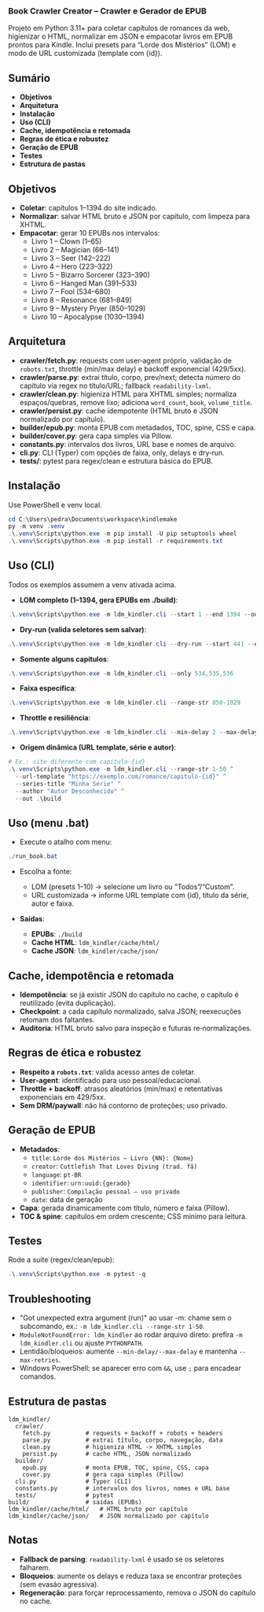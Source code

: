 ### Book Crawler Creator – Crawler e Gerador de EPUB

Projeto em Python 3.11+ para coletar capítulos de romances da web, higienizar o HTML, normalizar em JSON e empacotar livros em EPUB prontos para Kindle. Inclui presets para “Lorde dos Mistérios” (LOM) e modo de URL customizada (template com {id}).

## Sumário
- **Objetivos**
- **Arquitetura**
- **Instalação**
- **Uso (CLI)**
- **Cache, idempotência e retomada**
- **Regras de ética e robustez**
- **Geração de EPUB**
- **Testes**
- **Estrutura de pastas**

## Objetivos
- **Coletar**: capítulos 1–1394 do site indicado.
- **Normalizar**: salvar HTML bruto e JSON por capítulo, com limpeza para XHTML.
- **Empacotar**: gerar 10 EPUBs nos intervalos:
  - Livro 1 – Clown (1–65)
  - Livro 2 – Magician (66–141)
  - Livro 3 – Seer (142–222)
  - Livro 4 – Hero (223–322)
  - Livro 5 – Bizarro Sorcerer (323–390)
  - Livro 6 – Hanged Man (391–533)
  - Livro 7 – Fool (534–680)
  - Livro 8 – Resonance (681–849)
  - Livro 9 – Mystery Pryer (850–1029)
  - Livro 10 – Apocalypse (1030–1394)

## Arquitetura
- **crawler/fetch.py**: requests com user‑agent próprio, validação de `robots.txt`, throttle (min/max delay) e backoff exponencial (429/5xx).
- **crawler/parse.py**: extrai título, corpo, prev/next; detecta número do capítulo via regex no título/URL; fallback `readability-lxml`.
- **crawler/clean.py**: higieniza HTML para XHTML simples; normaliza espaços/quebras, remove lixo; adiciona `word_count`, `book`, `volume_title`.
- **crawler/persist.py**: cache idempotente (HTML bruto e JSON normalizado por capítulo).
- **builder/epub.py**: monta EPUB com metadados, TOC, spine, CSS e capa.
- **builder/cover.py**: gera capa simples via Pillow.
- **constants.py**: intervalos dos livros, URL base e nomes de arquivo.
- **cli.py**: CLI (Typer) com opções de faixa, only, delays e dry‑run.
- **tests/**: pytest para regex/clean e estrutura básica do EPUB.

## Instalação
Use PowerShell e venv local.

```powershell
cd C:\Users\pedra\Documents\workspace\kindlemake
py -m venv .venv
.\.venv\Scripts\python.exe -m pip install -U pip setuptools wheel
.\.venv\Scripts\python.exe -m pip install -r requirements.txt
```

## Uso (CLI)
Todos os exemplos assumem a venv ativada acima.

- **LOM completo (1–1394, gera EPUBs em ./build)**:
```powershell
.\.venv\Scripts\python.exe -m ldm_kindler.cli --start 1 --end 1394 --out .\build


```

- **Dry‑run (valida seletores sem salvar)**:
```powershell
.\.venv\Scripts\python.exe -m ldm_kindler.cli --dry-run --start 441 --end 450
```

- **Somente alguns capítulos**:
```powershell
.\.venv\Scripts\python.exe -m ldm_kindler.cli --only 534,535,536
```

- **Faixa específica**:
```powershell
.\.venv\Scripts\python.exe -m ldm_kindler.cli --range-str 850-1029
```

- **Throttle e resiliência**:
```powershell
.\.venv\Scripts\python.exe -m ldm_kindler.cli --min-delay 2 --max-delay 5 --max-retries 4
```

- **Origem dinâmica (URL template, série e autor)**:
```powershell
# Ex.: site diferente com capitulo-{id}
.\.venv\Scripts\python.exe -m ldm_kindler.cli --range-str 1-50 ^
  --url-template "https://exemplo.com/romance/capitulo-{id}" ^
  --series-title "Minha Série" ^
  --author "Autor Desconhecido" ^
  --out .\build
```

## Uso (menu .bat)
- Execute o atalho com menu:
```powershell
./run_book.bat
```
- Escolha a fonte:
  - LOM (presets 1–10) → selecione um livro ou “Todos”/“Custom”.
  - URL customizada → informe URL template com {id}, título da série, autor e faixa.

- **Saídas**:
  - **EPUBs**: `./build`
  - **Cache HTML**: `ldm_kindler/cache/html/`
  - **Cache JSON**: `ldm_kindler/cache/json/`

## Cache, idempotência e retomada
- **Idempotência**: se já existir JSON do capítulo no cache, o capítulo é reutilizado (evita duplicação).
- **Checkpoint**: a cada capítulo normalizado, salva JSON; reexecuções retomam dos faltantes.
- **Auditoria**: HTML bruto salvo para inspeção e futuras re‑normalizações.

## Regras de ética e robustez
- **Respeito a `robots.txt`**: valida acesso antes de coletar.
- **User‑agent**: identificado para uso pessoal/educacional.
- **Throttle + backoff**: atrasos aleatórios (min/max) e retentativas exponenciais em 429/5xx.
- **Sem DRM/paywall**: não há contorno de proteções; uso privado.

## Geração de EPUB
- **Metadados**:
  - `title`: `Lorde dos Mistérios – Livro {NN}: {Nome}`
  - `creator`: `Cuttlefish That Loves Diving (trad. fã)`
  - `language`: `pt-BR`
  - `identifier`: `urn:uuid:{gerado}`
  - `publisher`: `Compilação pessoal – uso privado`
  - `date`: data de geração
- **Capa**: gerada dinamicamente com título, número e faixa (Pillow).
- **TOC & spine**: capítulos em ordem crescente; CSS mínimo para leitura.

## Testes
Rode a suíte (regex/clean/epub):
```powershell
.\.venv\Scripts\python.exe -m pytest -q
```

## Troubleshooting
- "Got unexpected extra argument (run)" ao usar -m: chame sem o subcomando, ex.: `-m ldm_kindler.cli --range-str 1-50`.
- `ModuleNotFoundError: ldm_kindler` ao rodar arquivo direto: prefira `-m ldm_kindler.cli` ou ajuste `PYTHONPATH`.
- Lentidão/bloqueios: aumente `--min-delay/--max-delay` e mantenha `--max-retries`.
- Windows PowerShell: se aparecer erro com `&&`, use `;` para encadear comandos.

## Estrutura de pastas
```
ldm_kindler/
  crawler/
    fetch.py          # requests + backoff + robots + headers
    parse.py          # extrai título, corpo, navegação, data
    clean.py          # higieniza HTML -> XHTML simples
    persist.py        # cache HTML, JSON normalizado
  builder/
    epub.py           # monta EPUB, TOC, spine, CSS, capa
    cover.py          # gera capa simples (Pillow)
  cli.py              # Typer (CLI)
  constants.py        # intervalos dos livros, nomes e URL base
  tests/              # pytest
build/                # saídas (EPUBs)
ldm_kindler/cache/html/   # HTML bruto por capítulo
ldm_kindler/cache/json/   # JSON normalizado por capítulo
```

## Notas
- **Fallback de parsing**: `readability-lxml` é usado se os seletores falharem.
- **Bloqueios**: aumente os delays e reduza taxa se encontrar proteções (sem evasão agressiva).
- **Regeneração**: para forçar reprocessamento, remova o JSON do capítulo no cache.
